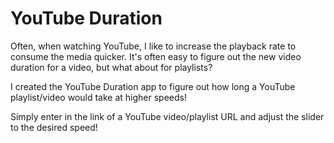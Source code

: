 # YouTube Duration

Often, when watching YouTube, I like to increase the playback rate to consume the media quicker. It's often easy to figure out the new video duration for a video, but what about for playlists?

I created the YouTube Duration app to figure out how long a YouTube playlist/video would take at higher speeds!

Simply enter in the link of a YouTube video/playlist URL and adjust the slider to the desired speed!
